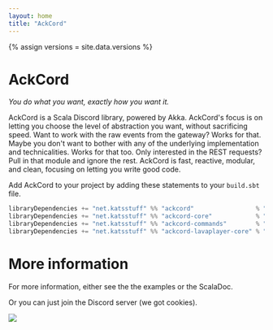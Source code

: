 ```yaml
---
layout: home
title: "AckCord"
---
```


{% assign versions = site.data.versions %}

# AckCord
*You do what you want, exactly how you want it.*

AckCord is a Scala Discord library, powered by Akka. AckCord's focus is on 
letting you choose the level of abstraction you want, without sacrificing speed. 
Want to work with the raw events from the gateway? Works for that. Maybe you 
don't want to bother with any of the underlying implementation and technicalities. 
Works for that too. Only interested in the REST requests? Pull in that module 
and ignore the rest. AckCord is fast, reactive, modular, and clean, focusing on 
letting you write good code.

Add AckCord to your project by adding these statements to your `build.sbt` file.
```scala
libraryDependencies += "net.katsstuff" %% "ackcord"                 % "{{versions.ackcord}}" //For high level API, includes all the other modules
libraryDependencies += "net.katsstuff" %% "ackcord-core"            % "{{versions.ackcord}}" //Low level core API
libraryDependencies += "net.katsstuff" %% "ackcord-commands"        % "{{versions.ackcord}}" //Commands API
libraryDependencies += "net.katsstuff" %% "ackcord-lavaplayer-core" % "{{versions.ackcord}}" //Low level lavaplayer API
```

# More information
For more information, either see the the examples or the ScalaDoc.

Or you can just join the Discord server (we got cookies).

[![](https://discordapp.com/api/guilds/399373512072232961/embed.png?style=banner1)](https://discord.gg/5UH627u) 
